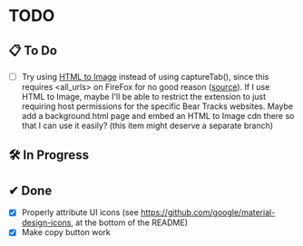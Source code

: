 # TODO

## 📋 To Do

- [ ] Try using [HTML to Image](https://www.npmjs.com/package/html-to-image) instead of using captureTab(),
since this requires <all_urls> on FireFox for no good reason ([source](https://developer.mozilla.org/en-US/docs/Mozilla/Add-ons/WebExtensions/API/tabs/captureTab)). If I use HTML to Image, maybe I'll
be able to restrict the extension to just requiring host permissions for the specific Bear Tracks websites. Maybe add a background.html page
and embed an HTML to Image cdn there so that I can use it easily? (this item might deserve a separate branch)

## 🛠 In Progress

## ✔ Done
- [x] Properly attribute UI icons (see https://github.com/google/material-design-icons, at the bottom of the README)
- [x] Make copy button work